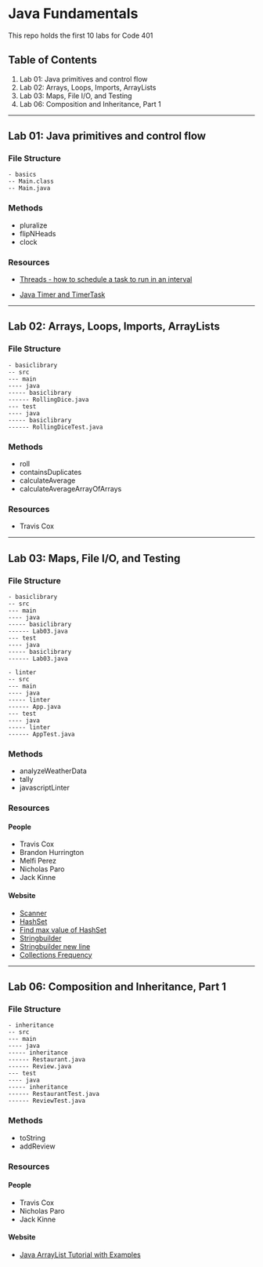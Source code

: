# Java Fundamentals

This repo holds the first 10 labs for Code 401

## Table of Contents
1. Lab 01: Java primitives and control flow
2. Lab 02: Arrays, Loops, Imports, ArrayLists
3. Lab 03: Maps, File I/O, and Testing
4. Lab 06: Composition and Inheritance, Part 1

-----------------------------------------------------------------

## Lab 01: Java primitives and control flow

### File Structure
```
- basics
-- Main.class
-- Main.java
```

### Methods
- pluralize
- flipNHeads
- clock

### Resources
- [Threads - how to schedule a task to run in an interval](https://blog.ajduke.in/2014/03/31/java-how-to-schedule-a-task-to-run-in-an-interval/)

- [Java Timer and TimerTask](https://www.baeldung.com/java-timer-and-timertask)

-----------------------------------------------------------------

## Lab 02: Arrays, Loops, Imports, ArrayLists

### File Structure
```
- basiclibrary
-- src
--- main
---- java
----- basiclibrary
------ RollingDice.java
--- test
---- java
----- basiclibrary
------ RollingDiceTest.java
```

### Methods
- roll
- containsDuplicates
- calculateAverage
- calculateAverageArrayOfArrays

### Resources
- Travis Cox

-----------------------------------------------------------------

## Lab 03: Maps, File I/O, and Testing

### File Structure
```
- basiclibrary
-- src
--- main
---- java
----- basiclibrary
------ Lab03.java
--- test
---- java
----- basiclibrary
------ Lab03.java

- linter
-- src
--- main
---- java
----- linter
------ App.java
--- test
---- java
----- linter
------ AppTest.java
```

### Methods
- analyzeWeatherData
- tally
- javascriptLinter

### Resources
#### People
- Travis Cox
- Brandon Hurrington
- Melfi Perez
- Nicholas Paro
- Jack Kinne

#### Website
- [Scanner](https://docs.oracle.com/javase/tutorial/essential/io/scanning.html)
- [HashSet](https://www.geeksforgeeks.org/hashset-in-java/)
- [Find max value of HashSet](http://www.java2s.com/Tutorial/Java/0140__Collections/FindmaximumelementofHashSet.html)
- [Stringbuilder](https://www.javatpoint.com/StringBuilder-class)
- [Stringbuilder new line](https://stackoverflow.com/questions/14534767/how-to-append-a-newline-to-stringbuilder)
- [Collections Frequency](https://www.geeksforgeeks.org/java-util-collections-frequency-java-examples/)

-----------------------------------------------------------------

## Lab 06: Composition and Inheritance, Part 1

### File Structure
```
- inheritance
-- src
--- main
---- java
----- inheritance
------ Restaurant.java
------ Review.java
--- test
---- java
----- inheritance
------ RestaurantTest.java
------ ReviewTest.java
```

### Methods
- toString
- addReview

### Resources
#### People
- Travis Cox
- Nicholas Paro
- Jack Kinne

#### Website
- [Java ArrayList Tutorial with Examples](https://www.callicoder.com/java-arraylist/)

